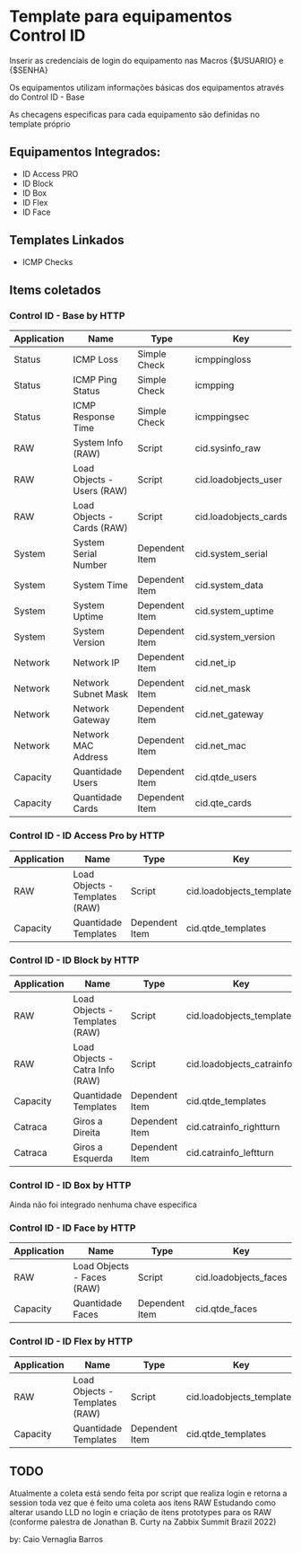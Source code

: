 # Template para equipamentos Control ID

Inserir as credenciais de login do equipamento nas Macros {$USUARIO} e {$SENHA}

Os equipamentos utilizam informações básicas dos equipamentos através do Control ID - Base

As checagens especificas para cada equipamento são definidas no template próprio

## Equipamentos Integrados:
* ID Access PRO
* ID Block
* ID Box
* ID Flex
* ID Face

## Templates Linkados
* ICMP Checks

## Items coletados
### Control ID - Base by HTTP
|Application|Name|Type|Key|
|-----------|----|----|---|
|Status|ICMP Loss|Simple Check|icmppingloss|
|Status|ICMP Ping Status|Simple Check|icmpping|
|Status|ICMP Response Time|Simple Check|icmppingsec|
|RAW|System Info (RAW)|Script|cid.sysinfo_raw|
|RAW|Load Objects - Users (RAW)|Script|cid.loadobjects_user|
|RAW|Load Objects - Cards (RAW)|Script|cid.loadobjects_cards|
|System|System Serial Number|Dependent Item|cid.system_serial|
|System|System Time|Dependent Item|cid.system_data|
|System|System Uptime|Dependent Item|cid.system_uptime|
|System|System Version|Dependent Item|cid.system_version|
|Network|Network IP|Dependent Item|cid.net_ip|
|Network|Network Subnet Mask|Dependent Item|cid.net_mask|
|Network|Network Gateway|Dependent Item|cid.net_gateway|
|Network|Network MAC Address|Dependent Item|cid.net_mac|
|Capacity|Quantidade Users|Dependent Item|cid.qtde_users|
|Capacity|Quantidade Cards|Dependent Item|cid.qte_cards|

### Control ID - ID Access Pro by HTTP
|Application|Name|Type|Key|
|-----------|----|----|---|
|RAW|Load Objects - Templates (RAW)|Script|cid.loadobjects_templates|
|Capacity|Quantidade Templates|Dependent Item|cid.qtde_templates|

### Control ID - ID Block by HTTP
|Application|Name|Type|Key|
|-----------|----|----|---|
|RAW|Load Objects - Templates (RAW)|Script|cid.loadobjects_templates|
|RAW|Load Objects - Catra Info (RAW)|Script|cid.loadobjects_catrainfo|
|Capacity|Quantidade Templates|Dependent Item|cid.qtde_templates|
|Catraca|Giros a Direita|Dependent Item|cid.catrainfo_rightturn|
|Catraca|Giros a Esquerda|Dependent Item|cid.catrainfo_leftturn|

### Control ID - ID Box by HTTP
Ainda não foi integrado nenhuma chave especifica

### Control ID - ID Face by HTTP
|Application|Name|Type|Key|
|-----------|----|----|---|
|RAW|Load Objects - Faces (RAW)|Script|cid.loadobjects_faces|
|Capacity|Quantidade Faces|Dependent Item|cid.qtde_faces|

### Control ID - ID Flex by HTTP
|Application|Name|Type|Key|
|-----------|----|----|---|
|RAW|Load Objects - Templates (RAW)|Script|cid.loadobjects_templates|
|Capacity|Quantidade Templates|Dependent Item|cid.qtde_templates|


## TODO
Atualmente a coleta está sendo feita por script que realiza login e retorna a session toda vez que é feito uma coleta aos itens RAW
Estudando como alterar usando LLD no login e criação de itens prototypes para os RAW (conforme palestra de Jonathan B. Curty na Zabbix Summit Brazil 2022)

by: Caio Vernaglia Barros